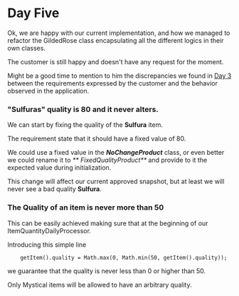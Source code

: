 # Day Five

Ok, we are happy with our current implementation, and how we managed to refactor the GildedRose class encapsulating all
the different logics in their own classes.

The customer is still happy and doesn't have any request for the moment.

Might be a good time to mention to him the discrepancies we found in [Day 3](Day_03.md) between the requirements
expressed by the customer and the behavior observed in the application.

### "Sulfuras" quality is 80 and it never alters.
We can start by fixing the quality of the **Sulfura** item.

The requirement state that it should have a fixed value of 80.

We could use a fixed value in the _**NoChangeProduct**_ class, or even better we could rename it to _**
FixedQualityProduct**_ and provide to it the expected value during initialization.

This change will affect our current approved snapshot, but at least we will never see a bad quality **Sulfura**.

### The Quality of an item is never more than 50

This can be easily achieved making sure that at the beginning of our ItemQuantityDailyProcessor.

Introducing this simple line
```
    getItem().quality = Math.max(0, Math.min(50, getItem().quality));
```
we guarantee that the quality is never less than 0 or higher than 50.

Only Mystical items will be allowed to have an arbitrary quality.
